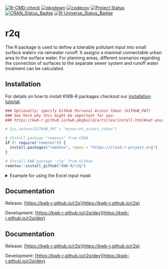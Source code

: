 [![R-CMD-check](https://github.com/KWB-R/r2q/workflows/R-CMD-check/badge.svg)](https://github.com/KWB-R/r2q/actions?query=workflow%3AR-CMD-check)
[![pkgdown](https://github.com/KWB-R/r2q/workflows/pkgdown/badge.svg)](https://github.com/KWB-R/r2q/actions?query=workflow%3Apkgdown)
[![codecov](https://codecov.io/github/KWB-R/r2q/branch/main/graphs/badge.svg)](https://codecov.io/github/KWB-R/r2q)
[![Project Status](https://img.shields.io/badge/lifecycle-experimental-orange.svg)](https://www.tidyverse.org/lifecycle/#experimental)
[![CRAN_Status_Badge](https://www.r-pkg.org/badges/version/r2q)]()
[![R-Universe_Status_Badge](https://kwb-r.r-universe.dev/badges/r2q)](https://kwb-r.r-universe.dev/)

# r2q

The R package is used to define a tolerable pollutant input into small
surface waters via rainwater runoff. It assigns a maximal connectable urban
area to the surface water. For planning areas, different scenarios regarding
the connection of surfaces to the separate sewer system and runoff water
treatment can be calculated.

## Installation

For details on how to install KWB-R packages checkout our [installation tutorial](https://kwb-r.github.io/kwb.pkgbuild/articles/install.html).

```r
### Optionally: specify GitHub Personal Access Token (GITHUB_PAT)
### See here why this might be important for you:
### https://kwb-r.github.io/kwb.pkgbuild/articles/install.html#set-your-github_pat

# Sys.setenv(GITHUB_PAT = "mysecret_access_token")

# Install package "remotes" from CRAN
if (! require("remotes")) {
  install.packages("remotes", repos = "https://cloud.r-project.org")
}

# Install KWB package 'r2q' from GitHub
remotes::install_github("KWB-R/r2q")
```

<details>
  <summary>Example for using the Excel input mask</summary>
  
  ```r
  path <- file.path(system.file(package = "r2q"), "extdata", "Example")
  fileName <- "Herne_Baukau.xlsx"

  # checkout the example excel file (only works on windows with excel installed)
  shell.exec(file.path(path, fileName))

  # load Example -----------------------------------------------------------
  siteData <- r2q::load_site_data(
    data.dir = path, 
    filename = fileName
  )

  c_river <- r2q::load_background_data(
    data.dir = path,
    filename = fileName, 
    default_for_na = TRUE
  )

  # load package data ---------------------------------------------------------
  c_storm <- r2q::get_stormwaterRunoff(
    runoff_effective_mix = list(
      siteData$landuse$Mix_flow_connected[c(2,1,3,4)], 
      siteData$landuse$Mix_flow_connectable[c(2,1,3,4)]),
    mix_names = c("is", "pot"))

  c_threshold <- r2q::get_thresholds(LAWA_type = siteData$LAWA_type$Value)

  # yearly rain event
  rain <- r2q::get_rain(
    area_catch = siteData$area_catch$Value, 
    river_cross_section = siteData$river_cross_section$Value,
    river_length = siteData$river_length$Value, 
    river_mean_flow = siteData$Q_mean$Value,
    x_coordinate = siteData$x_coordinate$Value,
    y_coordinate = siteData$y_coordinate$Value
  )

  # combine data ---------------------------------------------------------
  c_table <- r2q::combine_concentration_tables(
    threshold_table = c_threshold, 
    storm_table = c_storm, 
    background_table = c_river
  )

  # process -----------------------------------------------------------------
  r2q_h <- r2q::hydrology_assessment(site_data = siteData, q_rain = rain[2])
  c_type <- "average" # --> median or "worstcase" -> 95th Quantile

  # which substance poses a high risk?
  checked <- r2q::check_all_substances(
    c_table = c_table, 
    c_type = c_type)

  # Assessment of one substance
    r2q::immission_assessment(
      site_data = siteData, 
      c_table = c_table, 
      q_rain = rain[2], 
      t_rain = rain[1] * 60, substance = "Zink_geloest", 
      hazard_list = checked)

  # Assessment of all substances of potentially high risk
  r2q_out <- r2q::assess_all_hazards(
    hazard_list = checked, 
    site_data = siteData, 
    c_table = c_table, 
    q_rain = rain[2], t_rain = rain[1] * 60, 
    c_type = c_type)

  # plot the results
  r2q::plot_hazards(hazards = checked) # substances that might pose a high risk

  r2q::plot_connectable_urban_area(
    r2q_substance = r2q_out, 
    r2q_hydrology = r2q_h, 
    site_data = siteData, 
    x_type = "percent", 
    language = "de"
  )

  # detailed planning (excel sheet: "planning_area_details") ------------------
  planningData <- r2q::load_planning_details(
    data.dir = path, 
    filename = fileName,
    scenario_name = "planning_area_details" # excel sheet name of planning details
  )

  pl_out <- r2q::planning_area_discharge(
    planning_data = planningData, 
    q_rain = rain[2], 
    t_rain = rain[1] * 60, 
    y_rain = siteData$rain_year$Value, 
    thresholdTable = c_threshold)

  # comparison with tolerable discharge
  isPlan <- data.frame(
    "loadPlan_is" = pl_out$sum)
  isPlan$substance <- rownames(isPlan)
  df_compare <- merge(
    x = isPlan, 
    y = as.data.frame(lapply(r2q_out$general, unlist)), 
    by = "substance", 
    all.y = TRUE)
  df_compare
  ```
</details>

## Documentation

Release: [https://kwb-r.github.io/r2q](https://kwb-r.github.io/r2q)

Development: [https://kwb-r.github.io/r2q/dev](https://kwb-r.github.io/r2q/dev)

## Documentation

Release: [https://kwb-r.github.io/r2q](https://kwb-r.github.io/r2q)

Development: [https://kwb-r.github.io/r2q/dev](https://kwb-r.github.io/r2q/dev)
